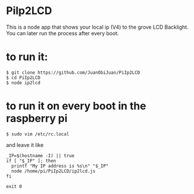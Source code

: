 # PiIp2LCD
This is a node app that shows your local ip (V4) to the grove LCD Backlight. You can later run the process after every boot.

# to run it:
```
$ git clone https://github.com/JuanObiJuan/PiIp2LCD
$ cd PiIp2LCD
$ node ip2lcd
```

# to run it on every boot in the raspberry pi

```
$ sudo vim /etc/rc.local
```

and leave it like

```
_IP=$(hostname -I) || true
if [ "$_IP" ]; then
  printf "My IP address is %s\n" "$_IP"
  node /home/pi/PiIp2LCD/ip2lcd.js
fi

exit 0                                                                                                                                    
```

